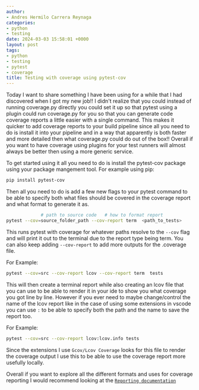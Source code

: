 ```yaml
---
author:
- Andres Hermilo Carrera Reynaga
categories:
- python
- testing
date: 2024-03-03 15:58:01 +0000
layout: post
tags:
- python
- testing
- pytest
- coverage
title: Testing with coverage using pytest-cov
---
```


Today I want to share something I have been using for a while that I had discovered when I got my new job!! I didn't realize that you could instead of running coverage.py directly you could set it up so that pytest using a plugin could run coverage.py for you so that you can generate code coverage reports a little easier with a single command. This makes it quicker to add coverage reports to your build pipeline since all you need to do is install it into your pipeline and in a way that apparently is both faster and more detailed then what coverage.py could do out of the box!! Overall if you want to have coverage using plugins for your test runners will almost always be better then using a more generic service.

To get started using it all you need to do is install the pytest-cov package using your package mangement tool. 
For example using pip:
````bash
pip install pytest-cov 
````

Then all you need to do is add a few new flags to your pytest command to be able to specify both what files should be covered in the coverage report and what format to generate it as.

````bash
             # path to source code   # how to format report
pytest --cov=source_folder_path --cov-report term  <path_to_tests>
````

This runs pytest with coverage for whatever paths resolve to the `--cov` flag and will print it out to the terminal due to the report type being term.
You can also keep adding `--cov-report` to add more outputs for the .coverage file.

For Example:
````bash
pytest --cov=src --cov-report lcov --cov-report term  tests
````

This will then create a terminal report while also creating an lcov file that you can use to be able to render it in your ide to show you what coverage you got line by line.
However if you ever need to maybe change/control the name of the lcov report like in the case of using some extensions in vscode you can use `:` to be able to specify both the path and the name to save the report too.

For Example:

````bash
pytest --cov=src --cov-report lcov:lcov.info tests 
````

Since the extensions I use `Gcov/Lcov Coverage` looks for this file to render the coverage output I use this to be able to use the coverage report more usefully locally.

Overall if you want to explore all the different formats and uses for coverage reporting I would recommend looking at the [`Reporting documentation`](https://pytest-cov.readthedocs.io/en/latest/reporting.html)